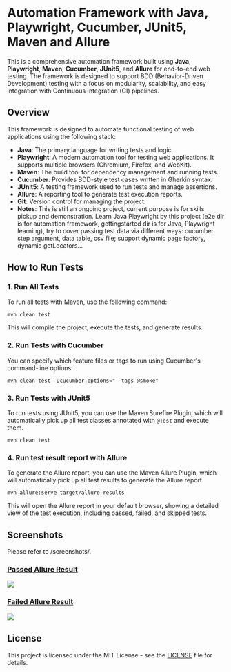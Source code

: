 <h1>Automation Framework with Java, Playwright, Cucumber, JUnit5, Maven and Allure</h1>

<p>This is a comprehensive automation framework built using <strong>Java</strong>, <strong>Playwright</strong>, <strong>Maven</strong>, <strong>Cucumber</strong>, <strong>JUnit5</strong>, and <strong>Allure</strong> for end-to-end web testing. The framework is designed to support BDD (Behavior-Driven Development) testing with a focus on modularity, scalability, and easy integration with Continuous Integration (CI) pipelines.</p>


<h2 id="overview">Overview</h2>
<p>This framework is designed to automate functional testing of web applications using the following stack:</p>
<ul>
  <li><strong>Java</strong>: The primary language for writing tests and logic.</li>
  <li><strong>Playwright</strong>: A modern automation tool for testing web applications. It supports multiple browsers (Chromium, Firefox, and WebKit).</li>
  <li><strong>Maven</strong>: The build tool for dependency management and running tests.</li>
  <li><strong>Cucumber</strong>: Provides BDD-style test cases written in Gherkin syntax.</li>
  <li><strong>JUnit5</strong>: A testing framework used to run tests and manage assertions.</li>
  <li><strong>Allure</strong>: A reporting tool to generate test execution reports.</li>
  <li><strong>Git</strong>: Version control for managing the project.</li>
  <li><strong>Notes</strong>: This is still an ongoing project, current purpose is for skills pickup and demonstration. Learn Java Playwright by this project (e2e dir is for automation framework, gettingstarted dir is for Java, Playwright learning), try to cover passing test data via different ways: cucumber step argument, data table, csv file; support dynamic page factory, dynamic getLocators...</li>
</ul>


<h2 id="how-to-run-tests">How to Run Tests</h2>

<h3>1. Run All Tests</h3>
<p>To run all tests with Maven, use the following command:</p>
<pre><code>mvn clean test</code></pre>
<p>This will compile the project, execute the tests, and generate results.</p>

<h3>2. Run Tests with Cucumber</h3>
<p>You can specify which feature files or tags to run using Cucumber's command-line options:</p>
<pre><code>mvn clean test -Dcucumber.options="--tags @smoke"</code></pre>

<h3>3. Run Tests with JUnit5</h3>
<p>To run tests using JUnit5, you can use the Maven Surefire Plugin, which will automatically pick up all test classes annotated with <code>@Test</code> and execute them.</p>
<pre><code>mvn clean test</code></pre>

<h3>4. Run test result report with Allure</h3>
<p>To generate the Allure report, you can use the Maven Allure Plugin, which will automatically pick up all test results to generate the Allure report.</p>
<pre><code>mvn allure:serve target/allure-results </code></pre>
<p>This will open the Allure report in your default browser, showing a detailed view of the test execution, including passed, failed, and skipped tests.</p>

<h2 id="Screenshots">Screenshots</h2>

Please refer to /screenshots/.

### [Passed Allure Result](screenshots/allure-result1.png)
![](screenshots/allure-result1.png)


### [Failed Allure Result](screenshots/allure-result2.png)
![](screenshots/allure-result2.png)


<h2 id="license">License</h2>
<p>This project is licensed under the MIT License - see the <a href="LICENSE">LICENSE</a> file for details.</p>
